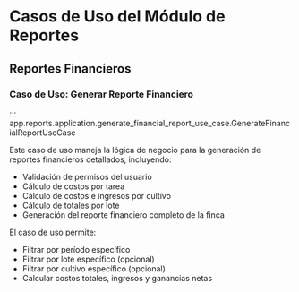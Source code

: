 # Casos de Uso del Módulo de Reportes

## Reportes Financieros

### Caso de Uso: Generar Reporte Financiero

::: app.reports.application.generate_financial_report_use_case.GenerateFinancialReportUseCase

Este caso de uso maneja la lógica de negocio para la generación de reportes financieros detallados, incluyendo:

- Validación de permisos del usuario
- Cálculo de costos por tarea
- Cálculo de costos e ingresos por cultivo
- Cálculo de totales por lote
- Generación del reporte financiero completo de la finca

El caso de uso permite:

- Filtrar por período específico
- Filtrar por lote específico (opcional)
- Filtrar por cultivo específico (opcional)
- Calcular costos totales, ingresos y ganancias netas
